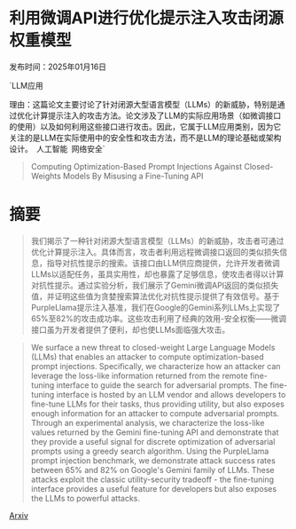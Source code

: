 # 利用微调API进行优化提示注入攻击闭源权重模型

发布时间：2025年01月16日

`LLM应用

理由：这篇论文主要讨论了针对闭源大型语言模型（LLMs）的新威胁，特别是通过优化计算提示注入的攻击方法。论文涉及了LLM的实际应用场景（如微调接口的使用）以及如何利用这些接口进行攻击。因此，它属于LLM应用类别，因为它关注的是LLM在实际使用中的安全性和攻击方法，而不是LLM的理论基础或架构设计。` `人工智能` `网络安全`

> Computing Optimization-Based Prompt Injections Against Closed-Weights Models By Misusing a Fine-Tuning API

# 摘要

> 我们揭示了一种针对闭源大型语言模型（LLMs）的新威胁，攻击者可通过优化计算提示注入。具体而言，攻击者利用远程微调接口返回的类似损失信息，指导对抗性提示的搜索。该接口由LLM供应商提供，允许开发者微调LLMs以适配任务，虽具实用性，却也暴露了足够信息，使攻击者得以计算对抗性提示。通过实验分析，我们展示了Gemini微调API返回的类似损失值，并证明这些值为贪婪搜索算法优化对抗性提示提供了有效信号。基于PurpleLlama提示注入基准，我们在Google的Gemini系列LLMs上实现了65%至82%的攻击成功率。这些攻击利用了经典的效用-安全权衡——微调接口虽为开发者提供了便利，却也使LLMs面临强大攻击。

> We surface a new threat to closed-weight Large Language Models (LLMs) that enables an attacker to compute optimization-based prompt injections. Specifically, we characterize how an attacker can leverage the loss-like information returned from the remote fine-tuning interface to guide the search for adversarial prompts. The fine-tuning interface is hosted by an LLM vendor and allows developers to fine-tune LLMs for their tasks, thus providing utility, but also exposes enough information for an attacker to compute adversarial prompts. Through an experimental analysis, we characterize the loss-like values returned by the Gemini fine-tuning API and demonstrate that they provide a useful signal for discrete optimization of adversarial prompts using a greedy search algorithm. Using the PurpleLlama prompt injection benchmark, we demonstrate attack success rates between 65% and 82% on Google's Gemini family of LLMs. These attacks exploit the classic utility-security tradeoff - the fine-tuning interface provides a useful feature for developers but also exposes the LLMs to powerful attacks.

[Arxiv](https://arxiv.org/abs/2501.09798)